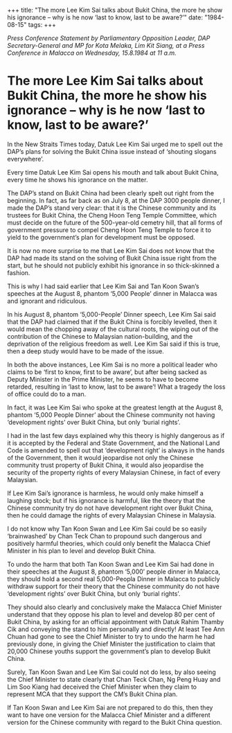 +++ 
title: "The more Lee Kim Sai talks about Bukit China, the more he show his ignorance – why is he now ‘last to know, last to be aware?’"
date: "1984-08-15"
tags:
+++

_Press Conference Statement by Parliamentary Opposition Leader, DAP Secretary-General and MP for Kota Melaka, Lim Kit Siang, at a Press Conference in Malacca on Wednesday, 15.8.1984 at 11 a.m._

# The more Lee Kim Sai talks about Bukit China, the more he show his ignorance – why is he now ‘last to know, last to be aware?’

In the New Straits Times today, Datuk Lee Kim Sai urged me to spell out the DAP’s plans for solving the Bukit China issue instead of ‘shouting slogans everywhere’.</u>

Every time Datuk Lee Kim Sai opens his mouth and talk about Bukit China, every time he shows his ignorance on the matter.

The DAP’s stand on Bukit China had been clearly spelt out right from the beginning. In fact, as far back as on July 8, at the DAP 3000 people dinner, I made the DAP’s stand very clear: that it is the Chinese community and its trustees for Bukit China, the Cheng Hoon Teng Temple Committee, which must decide on the future of the 500-year-old cemetry hill, that all forms of government pressure to compel Cheng Hoon Teng Temple to force it to yield to the government’s plan for development must be opposed.

It is now no more surprise to me that Lee Kim Sai does not know that the DAP had made its stand on the solving of Bukit China issue right from the start, but he should not publicly exhibit his ignorance in so thick-skinned a fashion.

This is why I had said earlier that Lee Kim Sai and Tan Koon Swan’s speeches at the August 8, phantom ‘5,000 People’ dinner in Malacca was and ignorant and ridiculous.

In his August 8, phantom ‘5,000-People’ Dinner speech, Lee Kim Sai said that the DAP had claimed that if the Bukit China is forcibly levelled, then it would mean the chopping away of the cultural roots, the wiping out of the contribution of the Chinese to Malaysian nation-building, and the deprivation of the religious freedom as well. Lee Kim Sai said if this is true, then a deep study would have to be made of the issue.

In both the above instances, Lee Kim Sai is no more a political leader who claims to be ‘first to know, first to be aware’, but after being sacked as Deputy Minister in the Prime Minister, he seems to have to become retarded, resulting in ‘last to know, last to be aware’! What a tragedy the loss of office could do to a man.

In fact, it was Lee Kim Sai who spoke at the greatest length at the August 8, phantom ‘5,000 People Dinner’ about the Chinese community not having ‘development rights’ over Bukit China, but only ‘burial rights’.

I had in the last few days explained why this theory is highly dangerous as if it is accepted by the Federal and State Government, and the National Land Code is amended to spell out that ‘development right’ is always in the hands of the Government, then it would jeopardise not only the Chinese community trust property of Bukit China, it would also jeopardise the security of the property rights of every Malaysian Chinese, in fact of every Malaysian.

If Lee Kim Sai’s ignorance is harmless, he would only make himself a laughing stock; but if his ignorance is harmful, like the theory that the Chinese community try do not have development right over Bukit China, then he could damage the rights of every Malaysian Chinese in Malaysia.

I do not know why Tan Koon Swan and Lee Kim Sai could be so easily ‘brainwashed’ by Chan Teck Chan to propound such dangerous and positively harmful theories, which could only benefit the Malacca Chief Minister in his plan to level and develop Bukit China.

To undo the harm that both Tan Koon Swan and Lee Kim Sai had done in their speeches at the August 8, phantom ‘5,000’ people dinner in Malacca, they should hold a second real 5,000-Peopla Dinner in Malacca to publicly withdraw support for their theory that the Chinese community do not have ‘development rights’ over Bukit China, but only ‘burial rights’.

They should also clearly and conclusively make the Malacca Chief Minister understand that they oppose his plan to level and develop 80 per cent of Bukit China, by asking for an official appointment with Datuk Rahim Thamby Cik and conveying the stand to him personally and directly! At least Tee Ann Chuan had gone to see the Chief Minister to try to undo the harm he had previously done, in giving the Chief Minister the justification to claim that 20,000 Chinese youths support the government’s plan to develop Bukit China.

Surely, Tan Koon Swan and Lee Kim Sai could not do less, by also seeing the Chief Minister to state clearly that Chan Teck Chan, Ng Peng Huay and Lim Soo Kiang had deceived the Chief Minister when they claim to represent MCA that they support the CM’s Bukit China plan.

If Tan Koon Swan and Lee Kim Sai are not prepared to do this, then they want to have one version for the Malacca Chief Minister and a different version for the Chinese community with regard to the Bukit China question.
 
